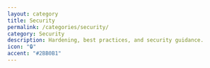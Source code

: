 ```yaml
---
layout: category
title: Security
permalink: /categories/security/
category: Security
description: Hardening, best practices, and security guidance.
icon: "🔒"
accent: "#2BB0B1"
---
```

